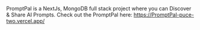 PromptPal is a NextJs, MongoDB full stack project where you can Discover & Share AI Prompts.
Check out the PromptPal here: https://PromptPal-puce-two.vercel.app/
